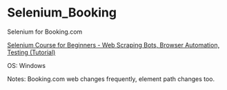 # Selenium_Booking
Selenium for Booking.com

[Selenium Course for Beginners - Web Scraping Bots, Browser Automation, Testing (Tutorial)
](https://www.youtube.com/watch?v=j7VZsCCnptM)

OS: Windows

Notes: Booking.com web changes frequently, element path changes too.
